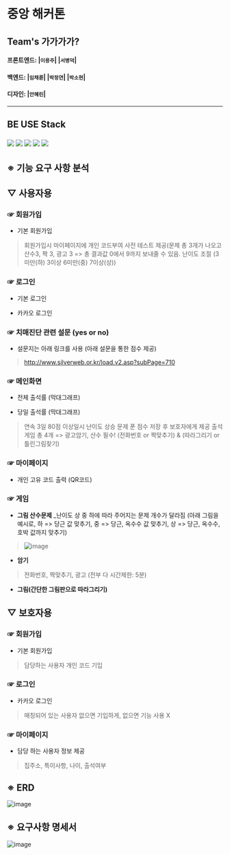 # 중앙 해커톤

##  Team's  가가가가? 
#### 프론트엔드: |`이용주`| |`서병덕`|  
#### 백엔드: |`임채륜`| |`박정연`| |`박소현`|  
#### 디자인: |`안혜린`|
----------------------------------------

## BE USE Stack
### <img src="https://img.shields.io/badge/Spring-6DB33F?style=for-the-badge&logo=Spring&logoColor=black"/> <img src="https://img.shields.io/badge/SpringBoot-6DB33F?style=for-the-badge&logo=SpringBoot&logoColor=black"/> <img src="https://img.shields.io/badge/springsecurity-6DB33F?style=for-the-badge&logo=springsecurity&logoColor=black"/> <img src="https://img.shields.io/badge/docker-2496ED?style=for-the-badge&logo=docker&logoColor=black"/> <img src="https://img.shields.io/badge/jenkins-D24939?style=for-the-badge&logo=jenkins&logoColor=black"/>

## ※ 기능 요구 사항 분석

## ▽ 사용자용
### ☞ 회원가입
- 기본 회원가입
> 회원가입시 마이페이지에 개인 코드부여 
> 사전 테스트 제공(문제 총 3개가 나오고 산수3, 짝 3, 광고 3 => 총 결과값 0에서 9까지 보내줄 수 있음.
> 난이도 조절 (3미만(하) 3이상 6미만(중) 7이상(상))
### ☞ 로그인
- 기본 로그인

- 카카오 로그인

### ☞ 치매진단 관련 설문 (yes or no)
- 설문지는 아래 링크를 사용 (아래 설문을 통한 점수 제공)
> <http://www.silverweb.or.kr/load.v2.asp?subPage=710>

### ☞ 메인화면 
- 전체 출석률 (막대그래프) 

- 당일 출석률 (막대그래프)
> 연속 3일 80점 이상일시 난이도 상승
> 문제 푼 점수 저장 후 보호자에게 제공
> 출석게임 총 4개 => 광고암기, 산수 필수! (전화번호 or 짝맞추기) & (따라그리기 or 틀린그림찾기)

### ☞ 마이페이지
- 개인 고유 코드 출력 (QR코드)

### ☞ 게임
- **그림 산수문제** _난이도 상 중 하에 따라 주어지는 문제 개수가 달라짐 (아래 그림을 예시로, 하 => 당근 값 맞추기, 중 => 당근, 옥수수 값 맞추기, 상 => 당근, 옥수수, 호박 값까지 맞추기)  
> ![image](https://github.com/NSU12-Hackathon01/DM_BE/assets/59529734/6cf7efdf-3bd7-4358-9d1b-9bee0b2ff890)  


- **암기** 
> 전화번호, 짝맞추기, 광고  (전부 다 시간제한: 5분)

- **그림(간단한 그림판으로 따라그리기)**


## ▽ 보호자용
### ☞ 회원가입
- 기본 회원가입
> 담당하는 사용자 개인 코드 기입

### ☞ 로그인
- 카카오 로그인
> 매칭되어 있는 사용자 없으면 기입하게, 없으면 기능 사용 X

### ☞ 마이페이지
- 담당 하는 사용자 정보 제공
> 집주소, 특이사항, 나이, 출석여부


## ※ ERD
![image](https://github.com/user-attachments/assets/a44481b6-052b-474c-943d-7341730064ff)


## ※ 요구사항 명세서
![image](https://github.com/user-attachments/assets/50ccadd1-2ade-4e2a-bac7-bc72a038f3e3)
